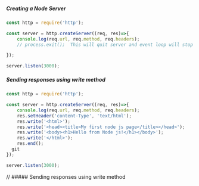 ##### Creating a Node Server

````javascript
const http = require('http');

const server = http.createServer((req, res)=>{
    console.log(req.url, req.method, req.headers);
    // process.exit();  This will quit server and event loop will stop listening.

});

server.listen(3000);
````


##### Sending responses using write method

```javascript
const http = require('http');

const server = http.createServer((req, res)=>{
    console.log(req.url, req.method, req.headers);
    res.setHeader('content-Type', 'text/html');
    res.write('<html>');
    res.write('<head><title>My first node js page</title></head>');
    res.write('<body><h1>Hello from Node js!</h1></body>');
    res.write('</html>');
    res.end();
  git
});

server.listen(3000);
````

// ##### Sending responses using write method
